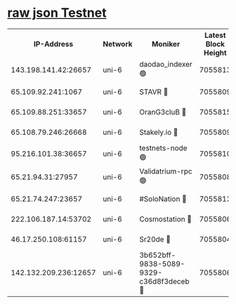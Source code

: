 [raw json Testnet](https://rpc-check.junot.stavr.tech/junot/rpc-junot-result.json)
=


<table><tr><th>IP-Address</th><th>Network</th><th>Moniker</th><th>Latest Block Height</th><th>Earliest Block Height</th><th>Catching Up</th><th>Tx Index</th><th>Voting Power</th><th>Scan Time</th></tr><tr><td>143.198.141.42:26657</td><td>uni-6</td><td>daodao_indexer 🟢</td><td>7055813</td><td>1</td><td>False</td><td>off</td><td>0</td><td>2024-01-15T02:36:42.129337065UTC</td></tr><tr><td>65.109.92.241:1067</td><td>uni-6</td><td>STAVR 🔴</td><td>7055809</td><td>1138541</td><td>False</td><td>on</td><td>6042</td><td>2024-01-15T02:36:31.943918733UTC</td></tr><tr><td>65.109.88.251:33657</td><td>uni-6</td><td>OranG3cluB 🔴</td><td>7055815</td><td>1138541</td><td>False</td><td>on</td><td>11</td><td>2024-01-15T02:36:46.526931251UTC</td></tr><tr><td>65.108.79.246:26668</td><td>uni-6</td><td>Stakely.io 🔴</td><td>7055809</td><td>1570872</td><td>False</td><td>on</td><td>1358933</td><td>2024-01-15T02:36:32.309592994UTC</td></tr><tr><td>95.216.101.38:36657</td><td>uni-6</td><td>testnets-node 🟢</td><td>7055810</td><td>1615130</td><td>False</td><td>on</td><td>0</td><td>2024-01-15T02:36:34.683956290UTC</td></tr><tr><td>65.21.94.31:27957</td><td>uni-6</td><td>Validatrium-rpc 🟢</td><td>7055808</td><td>2943363</td><td>False</td><td>on</td><td>0</td><td>2024-01-15T02:36:27.515672761UTC</td></tr><tr><td>65.21.74.247:23657</td><td>uni-6</td><td>#SoloNation 🔴</td><td>7055813</td><td>5208001</td><td>False</td><td>on</td><td>112</td><td>2024-01-15T02:36:41.167113293UTC</td></tr><tr><td>222.106.187.14:53702</td><td>uni-6</td><td>Cosmostation 🔴</td><td>7055806</td><td>5344501</td><td>False</td><td>on</td><td>110003</td><td>2024-01-15T02:36:25.115304992UTC</td></tr><tr><td>46.17.250.108:61157</td><td>uni-6</td><td>Sr20de 🔴</td><td>7055804</td><td>6419777</td><td>False</td><td>on</td><td>37</td><td>2024-01-15T02:36:19.366796514UTC</td></tr><tr><td>142.132.209.236:12657</td><td>uni-6</td><td>3b652bff-9838-5089-9329-c36d8f3deceb 🔴</td><td>7055806</td><td>7041280</td><td>False</td><td>on</td><td>157563</td><td>2024-01-15T02:36:23.724822580UTC</td></tr></table>